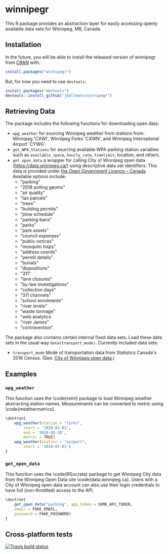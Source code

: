 # winnipegr

This R package provides an abstraction layer for easily accessing openly available data sets for Winnipeg, MB, Canada. 


## Installation

In the future, you will be able to install the released version of winnipegr from [CRAN](https://CRAN.R-project.org) with:

``` r
install.packages("winnipegr")
```

But, for now you need to use `devtools`:
``` r
install.packages("devtools")
devtools::install_github("jdallmann/winnipegr")
```

## Retrieving Data
The package includes the following functions for downloading open data:

- `wpg_weather` for sourcing Winnipeg weather from stations from: Winnipeg 'CXWI', Winnipeg Forks 'CXWN', and Winnipeg International Airport 'CYWG'.
- `get_WPA_Stations` for sourcing available WPA parking station variables such as `available_space`, `hourly_rate`, `timelimit`, location, and others.
- `get_open_data` a wrapper for calling City of Winnipeg open data (https://data.winnipeg.ca/) using descriptive data set identifiers. This data is provided under [the Open Government Licence – Canada](https://open.canada.ca/en/open-government-licence-canada). Available options include: 
    + "parking"
    + "2018 polling geoms"
    + "air quality"
    + "tax parcels"
    + "trees"
    + "building permits"
    + "plow schedule" 
    + "parking bans"
    + "parks"
    + "park assets"
    + "council expenses"
    + "public notices"
    + "mosquito traps"
    + "address coords"
    + "permit details"
    + "burials"
    + "dispositions"
    + "311"
    + "lane closures"
    + "by-law investigations"
    + "collection days" 
    + "311 channels"
    + "school enrolments"
    + "river levels"
    + "waste tonnage"
    + "web analytics
    + "river James"
    + "contravention".

The package also contains certain internal fixed data sets. Load these data sets in the usual way `data(transport_mode)`. Currently included data sets:

- `transport_mode` Mode of transportation data from Statistics Canada's 2016 Census. (See: [City of Winnipeg open data](https://dev.socrata.com/foundry/data.winnipeg.ca/ijxa-tybv).)


## Examples
### `wpg_weather`
This function uses the \code{reim} package to load Winnipeg
weather abstracting station names. Measurements can be
converted to metric using \code{meathermetrics}.

``` r
\dontrun{
    wpg_weather(station = "forks",
        start = '2018-01-01',
        end = '2018-02-28',
        metric = TRUE)
    wpg_weather(station = "airport",
        start = '2018-01-01')
}
```


### `get_open_data`
This function uses the \code{RSocrata} package to get Winnipeg
City data from the Winnipeg Open Data site \code{data.winnipeg.ca}.
Users with a City of Winnipeg open data account can also use their
login credentials to have full (non-throttled) access to the API.
``` r
\dontrun{
    get_open_data("parking", app_token = SOME_API_TOKEN,
    email = FAKE_EMAIL,
    password = FAKE_PASSWORD)
}
```

## Cross-platform tests
[![Travis build status](https://travis-ci.org/jdallmann/winnipegr.svg?branch=master)](https://travis-ci.org/jdallmann/winnipegr)
